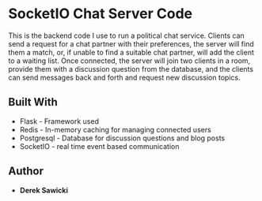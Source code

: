 # SocketIO Chat Server Code

This is the backend code I use to run a political chat service. Clients can send a request for a chat partner 
with their preferences, the server will find them a match, or, if unable to find a suitable chat partner, will 
add the client to a waiting list. Once connected, the server will join two clients in a room, provide them
with a discussion question from the database, and the clients can send messages back and forth and request new 
discussion topics. 

## Built With

* Flask - Framework used
* Redis - In-memory caching for managing connected users
* Postgresql - Database for discussion questions and blog posts
* SocketIO - real time event based communication

## Author

* **Derek Sawicki**

